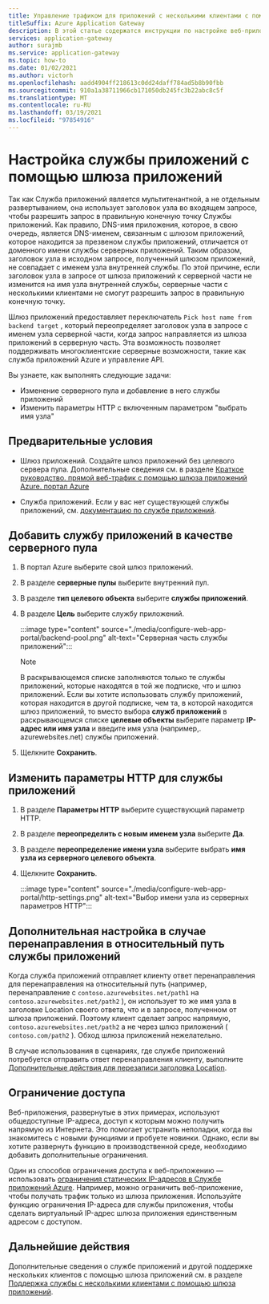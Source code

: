 ```yaml
---
title: Управление трафиком для приложений с несколькими клиентами с помощью портала
titleSuffix: Azure Application Gateway
description: В этой статье содержатся инструкции по настройке веб-приложений службы приложений Azure в качестве членов серверного пула в существующем или новом шлюзе приложений.
services: application-gateway
author: surajmb
ms.service: application-gateway
ms.topic: how-to
ms.date: 01/02/2021
ms.author: victorh
ms.openlocfilehash: aadd4904ff218613c0dd24daff784ad5b8b90fbb
ms.sourcegitcommit: 910a1a38711966cb171050db245fc3b22abc8c5f
ms.translationtype: MT
ms.contentlocale: ru-RU
ms.lasthandoff: 03/19/2021
ms.locfileid: "97854916"
---
```

# <a name="configure-app-service-with-application-gateway"></a>Настройка службы приложений с помощью шлюза приложений

Так как Служба приложений является мультитенантной, а не отдельным развертыванием, она использует заголовок узла во входящем запросе, чтобы разрешить запрос в правильную конечную точку Службы приложений. Как правило, DNS-имя приложения, которое, в свою очередь, является DNS-именем, связанным с шлюзом приложений, которое находится за презвеном службы приложений, отличается от доменного имени службы серверных приложений. Таким образом, заголовок узла в исходном запросе, полученный шлюзом приложений, не совпадает с именем узла внутренней службы. По этой причине, если заголовок узла в запросе от шлюза приложений к серверной части не изменится на имя узла внутренней службы, серверные части с несколькими клиентами не смогут разрешить запрос в правильную конечную точку.

Шлюз приложений предоставляет переключатель `Pick host name from backend target` , который переопределяет заголовок узла в запросе с именем узла серверной части, когда запрос направляется из шлюза приложений в серверную часть. Эта возможность позволяет поддерживать многоклиентские серверные возможности, такие как служба приложений Azure и управление API. 

Вы узнаете, как выполнять следующие задачи:

- Изменение серверного пула и добавление в него службы приложений
- Изменить параметры HTTP с включенным параметром "выбрать имя узла"

## <a name="prerequisites"></a>Предварительные условия

- Шлюз приложений. Создайте шлюз приложений без целевого сервера пула. Дополнительные сведения см. в разделе [Краткое руководство. прямой веб-трафик с помощью шлюза приложений Azure. портал Azure](quick-create-portal.md)

- Служба приложений. Если у вас нет существующей службы приложений, см. [документацию по службе приложений](../app-service/index.yml).

## <a name="add-app-service-as-backend-pool"></a>Добавить службу приложений в качестве серверного пула

1. В портал Azure выберите свой шлюз приложений.

2. В разделе **серверные пулы** выберите внутренний пул.

4. В разделе **тип целевого объекта** выберите **службы приложений**.

5. В разделе **Цель** выберите службу приложений.

   :::image type="content" source="./media/configure-web-app-portal/backend-pool.png" alt-text="Серверная часть службы приложений":::
   
   > [!NOTE]
   > В раскрывающемся списке заполняются только те службы приложений, которые находятся в той же подписке, что и шлюз приложений. Если вы хотите использовать службу приложений, которая находится в другой подписке, чем та, в которой находится шлюз приложений, то вместо выбора **служб приложений** в раскрывающемся списке **целевые объекты** выберите параметр **IP-адрес или имя узла** и введите имя узла (например,. azurewebsites.net) службы приложений.
1. Щелкните **Сохранить**.

## <a name="edit-http-settings-for-app-service"></a>Изменить параметры HTTP для службы приложений

1. В разделе **Параметры HTTP** выберите существующий параметр HTTP.

2. В разделе **переопределить с новым именем узла** выберите **Да**.
3. В разделе **переопределение имени узла** выберите выбрать **имя узла из серверного целевого объекта**.
4. Щелкните **Сохранить**.

   :::image type="content" source="./media/configure-web-app-portal/http-settings.png" alt-text="Выбор имени узла из серверных параметров HTTP":::

## <a name="additional-configuration-in-case-of-redirection-to-app-services-relative-path"></a>Дополнительная настройка в случае перенаправления в относительный путь службы приложений

Когда служба приложений отправляет клиенту ответ перенаправления для перенаправления на относительный путь (например, перенаправление с `contoso.azurewebsites.net/path1` на `contoso.azurewebsites.net/path2` ), он использует то же имя узла в заголовке Location своего ответа, что и в запросе, полученном от шлюза приложений. Поэтому клиент сделает запрос напрямую, `contoso.azurewebsites.net/path2` а не через шлюз приложений ( `contoso.com/path2` ). Обход шлюза приложений нежелательно.

В случае использования в сценариях, где службе приложений потребуется отправить ответ перенаправления клиенту, выполните [Дополнительные действия для перезаписи заголовка Location](./troubleshoot-app-service-redirection-app-service-url.md#sample-configuration).

## <a name="restrict-access"></a>Ограничение доступа

Веб-приложения, развернутые в этих примерах, используют общедоступные IP-адреса, доступ к которым можно получить напрямую из Интернета. Это помогает устранить неполадки, когда вы знакомитесь с новыми функциями и пробуете новинки. Однако, если вы хотите развернуть функцию в производственной среде, необходимо добавить дополнительные ограничения.

Один из способов ограничения доступа к веб-приложению — использовать [ограничения статических IP-адресов в Службе приложений Azure](../app-service/app-service-ip-restrictions.md). Например, можно ограничить веб-приложение, чтобы получать трафик только из шлюза приложения. Используйте функцию ограничения IP-адреса для службы приложения, чтобы сделать виртуальный IP-адрес шлюза приложения единственным адресом с доступом.

## <a name="next-steps"></a>Дальнейшие действия

Дополнительные сведения о службе приложений и другой поддержке нескольких клиентов с помощью шлюза приложений см. в разделе [Поддержка службы с несколькими клиентами с помощью шлюза приложений](./application-gateway-web-app-overview.md).
